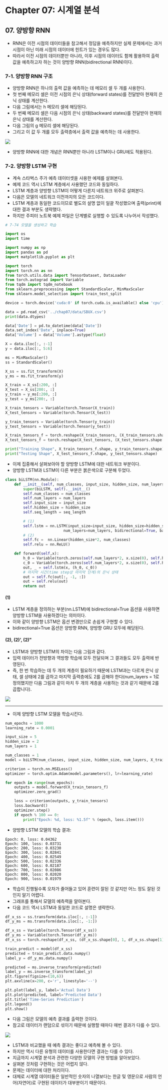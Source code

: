 # Chapter 07: 시계열 분석
## 07. 양방향 RNN
- RNN은 이전 시점의 데이터들을 참고해서 정답을 예측하지만 실제 문제에서는 과거 시점이 아닌 미래 시점의 데이터에 힌트가 있는 경우도 많다.
- 따라서 이전 시점의 데이터뿐만 아니라, 이후 시점의 데이터도 함께 활용하여 출력 값을 예측하고자 하는 것이 양방향 RNN(bidirectional RNN)이다.

### 7-1. 양방향 RNN 구조
- 양방향 RNN은 하나의 출력 값을 예측하는 데 메모리 셀 두 개를 사용한다.
- 첫 번째 메모리 셀은 이전 시점의 은닉 상태(forward states)를 전달받아 현재의 은닉 상태를 계산한다.
- 다음 그림에서는 h 메모리 셀에 해당된다.
- 두 번째 메모리 셀은 다음 시점의 은닉 상태(backward states)를 전달받아 현재의 은닉 상태를 계산한다.
- 다음 그림의 g 메모리 셀에 해당된다.
- 그리고 이 값 두 개를 모두 출력층에서 출력 값을 예측하는 데 사용한다.

![](./assets/Ch07-4/deeplearning01.jpg)

- 양방향 RNN에 대한 개념은 RNN뿐만 아니라 LSTM이나 GRU에도 적용된다.

### 7-2. 양방향 LSTM 구현
- 계속 스타벅스 주가 예측 데이터셋을 사용한 예제를 살펴본다.
- 예제 코드 역시 LSTM 계층에서 사용했던 코드와 동일하다.
- LSTM 계층과 양방향 LSTM이 어떻게 다른지 네트워크 위주로 살펴본다.
- 다음은 모델의 네트워크 이전까지의 모든 코드이다.
- LSTM 계층과 동일한 코드이므로 별도의 설명 없이 일괄 작성했으며 출력(print)에 대한 결과 부분도 생략했다.
- 하지만 주피터 노트북 예제 파일은 단계별로 실행할 수 있도록 나누어서 작성했다.
```py
# 7-74 모델을 생성하고 학습

import os
import time

import numpy as np
import pandas as pd
import matplotlib.pyplot as plt

import torch
import torch.nn as nn
from torch.utils.data import TensorDataset, DataLoader
from torch.autograd import Variable
from tqdm import tqdm_notebook
from sklearn.preprocessing import StandardScaler, MinMaxScaler
from sklearn.model_selection import train_test_split

device = torch.device('cuda:0' if torch.cuda.is_available() else 'cpu')

data = pd.read_csv('../chap07/data/SBUX.csv')
print(data.dtypes)

data['Date'] = pd.to_datetime(data['Date'])
data.set_index('Date', inplace=True)
data['Volume'] = data['Volume'].astype(float)

X = data.iloc[:, :-1]
y = data.iloc[:, 5:6]

ms = MinMaxScaler()
ss = StandardScaler()

X_ss = ss.fit_transform(X)
y_ms = ms.fit_transform(y)

X_train = X_ss[:200, :]
X_test = X_ss[200:, :]
y_train = y_ms[:200, :]
y_test = y_ms[200:, :]

X_train_tensors = Variable(torch.Tensor(X_train))
X_test_tensors = Variable(torch.Tensor(X_test))

y_train_tensors = Variable(torch.Tensor(y_train))
y_test_tensors = Variable(torch.Tensor(y_test))

X_train_tensors_f = torch.reshape(X_train_tensors, (X_train_tensors.shape[0], 1, X_train_tensors.shape[1]))
X_test_tensors_f = torch.reshape(X_test_tensors, (X_test_tensors.shape[0], 1, X_test_tensors.shape[1]))

print("Training Shape", X_train_tensors_f.shape, y_train_tensors.shape)
print("Testing Shape", X_test_tensors_f.shape, y_test_tensors.shape)
```
- 이제 집중해서 살펴보아야 할 양방향 LSTM에 대한 네트워크 부분이다.
- 양방향 LSTM과 LSTM이 다른 부분은 붉은색으로 구분해 두었다.
```py
class biLSTM(nn.Module):
    def __init__(self, num_classes, input_size, hidden_size, num_layers, seq_length):
        super(biLSTM, self).__init__()
        self.num_classes = num_classes
        self.num_layers = num_layers
        self.input_size = input_size
        self.hidden_size = hidden_size
        self.seq_length = seq_length

        # (1)
        self.lstm = nn.LSTM(input_size=input_size, hidden_size=hidden_size,
                          num_layers=num_layers, bidirectional=True, batch_first=True)
        # (2)
        self.fc =  nn.Linear(hidden_size*2, num_classes)
        self.relu = nn.ReLU()

    def forward(self,x):
        h_0 = Variable(torch.zeros(self.num_layers*2, x.size(0), self.hidden_size))
        c_0 = Variable(torch.zeros(self.num_layers*2, x.size(0), self.hidden_size))
        out, _ = self.lstm(x, (h_0, c_0))
        # 마지막 시간(time step상 마지막 단계)의 은닉 상태
        out = self.fc(out[:, -1, :])
        out = self.relu(out)
        return out
```

#### (1)
- LSTM 계층을 정의하는 부분(nn.LSTM)에 bidirectional=True 옵션을 사용하면 양방향 LSTM을 사용하겠다는 의미이다.
- 이와 같이 양방향 LSTM은 옵션 변경만으로 손쉽게 구현할 수 있다.
- bidirectional=True 옵션은 양방향 RNN, 양방향 GRU 모두에 해당된다.

#### (2), (2)', (2)"
- LSTM과 양방향 LSTM의 차이는 다음 그림과 같다.
- 입력 데이터가 전방향과 역방향 학습에 모두 전달되며 그 결과들도 모두 출력에 반영된다.
- 즉, 한 번 학습하는 데 두 개의 계층이 필요하기 때문에 LSTM과는 다르게 은닉 상태, 셀 상태에 2를 곱하고 마지막 출력층에도 2를 곱해야 한다(num_layers = 1로 정의했지만 다음 그림과 같이 마치 두 개의 계층을 사용하는 것과 같기 때문에 2를 곱합니다).

![](./assets/Ch07-4/deeplearning02.jpg)

---
- 이제 양방향 LSTM 모델을 학습시킨다.
```py
num_epochs = 1000
learning_rate = 0.0001

input_size = 5
hidden_size = 2
num_layers = 1

num_classes = 1
model = biLSTM(num_classes, input_size, hidden_size, num_layers, X_train_tensors_f.shape[1])

criterion = torch.nn.MSELoss()
optimizer = torch.optim.Adam(model.parameters(), lr=learning_rate)

for epoch in range(num_epochs):
    outputs = model.forward(X_train_tensors_f)
    optimizer.zero_grad()

    loss = criterion(outputs, y_train_tensors)
    loss.backward()
    optimizer.step()
    if epoch % 100 == 0:
        print("Epoch: %d, loss: %1.5f" % (epoch, loss.item()))
```
- 양방향 LSTM 모델의 학습 결과:
```
Epoch: 0, loss: 0.04362
Epoch: 100, loss: 0.03731
Epoch: 200, loss: 0.03230
Epoch: 300, loss: 0.02841
Epoch: 400, loss: 0.02549
Epoch: 500, loss: 0.02336
Epoch: 600, loss: 0.02187
Epoch: 700, loss: 0.02086
Epoch: 800, loss: 0.02020
Epoch: 900, loss: 0.01979
```
- 학습이 진행될수록 오차가 줄어들고 있어 훈련이 잘된 것 같지만 어느 정도 잘된 것인지 알기 어렵다.
- 그래프를 통해서 모델의 예측력을 알아본다.
- 다음 코드 역시 LSTM과 동일한 코드로 설명은 생략한다.
```py
df_x_ss = ss.transform(data.iloc[:, :-1])
df_y_ms = ms.transform(data.iloc[:, -1:])

df_x_ss = Variable(torch.Tensor(df_x_ss))
df_y_ms = Variable(torch.Tensor(df_y_ms))
df_x_ss = torch.reshape(df_x_ss, (df_x_ss.shape[0], 1, df_x_ss.shape[1]))

train_predict = model(df_x_ss)
predicted = train_predict.data.numpy()
label_y = df_y_ms.data.numpy()

predicted = ms.inverse_transform(predicted)
label_y = ms.inverse_transform(label_y)
plt.figure(figsize=(10,6))
plt.axvline(x=200, c='r', linestyle='--')

plt.plot(label_y, label='Actual Data')
plt.plot(predicted, label='Predicted Data')
plt.title('Time-Series Prediction')
plt.legend()
plt.show()
```
- 다음 그림은 모델의 예측 결과를 출력한 것이다.
- 참고로 데이터가 랜덤으로 섞이기 때문에 실행할 때마다 매번 결과가 다를 수 있다.

![](./assets/Ch07-4/deeplearning03.jpg)

-  LSTM과 비교했을 때 예측 결과는 좋다고 예측해 볼 수 있다.
- 하지만 역시 다른 유형의 데이터를 사용한다면 결과는 다를 수 있다.
- 지금까지 시계열 분석과 관련한 다양한 모델의 구현 방법을 알아보았다.
- 살펴본 것처럼 구현하는 것은 어렵지 않다.
- 문제는 데이터에 대한 처리이다.
- 대체로 시계열 데이터들은 일반적인 숫자의 나열보다는 한글 및 영문으로 사람의 언어(자연어)로 구현된 데이터가 대부분이기 때문이다. 